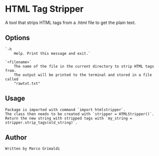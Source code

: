 # HTML Tag Stripper

A tool that strips HTML tags from a .html file to get the plain text.

## Options  
    `-h    
        Help. Print this message and exit.`        
        
    `<filename>`     
        The name of the file in the current directory to strip HTML tags from.  
        The output will be printed to the terminal and stored in a file called  
        "rawtxt.txt"

## Usage
	Package is imported with command `import htmlstripper`.  
	The class then needs to be created with `stripper = HTMLStripper()`.    
	Return the new string with stripped tags with `my_string = stripper.strip_tags(old_string)`.  
        
## Author  
    Written by Marco Grimaldi  
